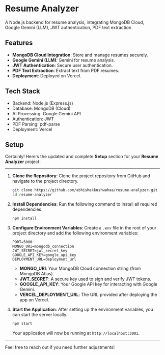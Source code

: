 # Resume Analyzer

A Node.js backend for resume analysis, integrating MongoDB Cloud, Google Gemini (LLM), JWT authentication, PDF text extraction.

## Features

- **MongoDB Cloud Integration**: Store and manage resumes securely.
- **Google Gemini (LLM)**: Gemini for resume analysis.
- **JWT Authentication**: Secure user authentication.
- **PDF Text Extraction**: Extract text from PDF resumes.
- **Deployment**: Deployed on Vercel.

## Tech Stack

- Backend: Node.js (Express.js)
- Database: MongoDB (Cloud)
- AI Processing: Google Gemini API
- Authentication: JWT
- PDF Parsing: pdf-parse
- Deployment: Vercel

## Setup

Certainly! Here's the updated and complete **Setup** section for your **Resume Analyzer** project:

---

1. **Clone the Repository**:
   Clone the project repository from GitHub and navigate to the project directory.

   ```bash
   git clone https://github.com/abhishekkushwahaa/resume-analyzer.git
   cd resume-analyzer
   ```

2. **Install Dependencies**:
   Run the following command to install all required dependencies.

   ```bash
   npm install
   ```

3. **Configure Environment Variables**:
   Create a `.env` file in the root of your project directory and add the following environment variables:

   ```plaintext
   PORT=5000
   MONGO_URI=mongodb_connection
   JWT_SECRET=jwt_secret_key
   GOOGLE_API_KEY=google_api_key
   DEPLOYMENT_URL=deployment_url
   ```

   - **MONGO_URI**: Your MongoDB Cloud connection string (from MongoDB Atlas).
   - **JWT_SECRET**: A secure key used to sign and verify JWT tokens.
   - **GOOGLE_API_KEY**: Your Google API key for interacting with Google Gemini.
   - **VERCEL_DEPLOYMENT_URL**: The URL provided after deploying the app on Vercel.

4. **Start the Application**:
   After setting up the environment variables, you can start the server locally.

   ```bash
   npm start
   ```

   Your application will now be running at `http://localhost:3001`.

---

Feel free to reach out if you need further adjustments!
